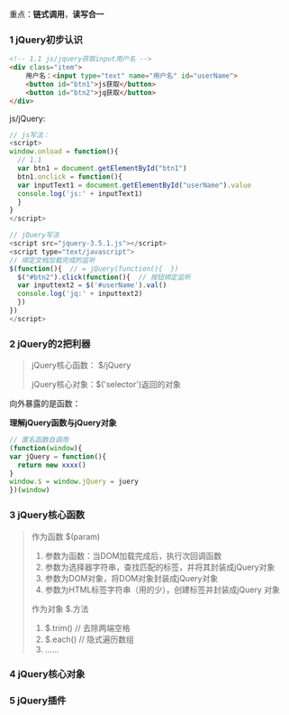  重点：**链式调用**，**读写合一**

### 1 jQuery初步认识

```html
<!-- 1.1 js/jquery获取input用户名 -->
<div class="item">
	用户名：<input type="text" name="用户名" id="userName">
	<button id="btn1">js获取</button>
	<button id="btn2">jq获取</button>
</div>
```

js/jQuery:

```js
// js写法：
<script>
window.onload = function(){
  // 1.1
  var btn1 = document.getElementById("btn1")
  btn1.onclick = function(){
  var inputText1 = document.getElementById("userName").value
  console.log('js:' + inputText1)
  }
}
</script>

// jQuery写法
<script src="jquery-3.5.1.js"></script>
<script type="text/javascript">
// 绑定文档加载完成的监听
$(function(){  // = jQuery(function(){  })
  $("#btn2").click(function(){  // 按钮绑定监听
  var inputtext2 = $('#userName').val()
  console.log('jq:' + inputtext2)
  })
})
</script>
```



### 2 jQuery的2把利器

> jQuery核心函数： $/jQuery
>
> jQuery核心对象：$('selector')返回的对象



向外暴露的是函数：

**理解jQuery函数与jQuery对象**

```js
// 匿名函数自调用
(function(window){
var jQuery = function(){
  return new xxxx()
}
window.$ = window.jQuery = juery
})(window)
```



### 3 jQuery核心函数

> 作为函数 $(param)
>
> 1. 参数为函数：当DOM加载完成后，执行次回调函数
> 2. 参数为选择器字符串，查找匹配的标签，并将其封装成jQuery对象
> 3. 参数为DOM对象，将DOM对象封装成jQuery对象
> 4. 参数为HTML标签字符串（用的少），创建标签并封装成jQuery 对象
>
> 作为对象 $.方法
>
> 1. $.trim()  // 去除两端空格
> 2. $.each() // 隐式遍历数组
> 3. ……



### 4 jQuery核心对象





### 5 jQuery插件